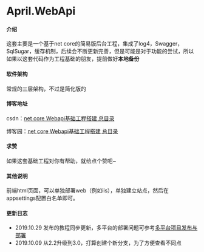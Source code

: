 # April.WebApi

#### 介绍
这套主要是一个基于net core的简易版后台工程，集成了log4，Swagger，SqlSugar，缓存机制，后续会不断更新完善，但是可能是对于功能的尝试，所以如果以这套代码作为工程基础的朋友，提前做好**本地备份**

#### 软件架构
常规的三层架构，不过是简化版的


#### 博客地址

csdn：[net core Webapi基础工程搭建 总目录](https://blog.csdn.net/weixin_44518486/article/details/96482846)

博客园：[net core Webapi基础工程搭建 总目录](https://www.cnblogs.com/AprilBlank/p/11282181.html)

#### 求赞

如果这套基础工程对你有帮助，就给点个赞吧~

#### 其他说明

前端html页面，可以单独部署web（例如iis），单独建立站点，然后在appsettings配置白名单即可。

#### 更新日志


- 2019.10.29 发布的教程同步更新，多平台的部署问题可参考[多平台项目发布与部署](https://www.cnblogs.com/AprilBlank/p/11757027.html)
- 2019.10.09 从2.2升级到3.0，打算创建个新分支，为了方便查看不同点
